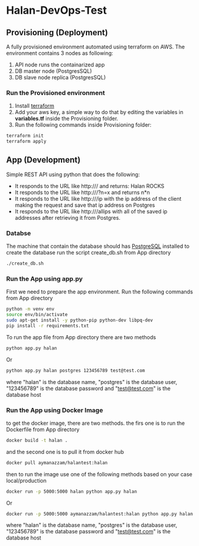# Halan-DevOps-Test

## Provisioning (Deployment)
A fully provisioned environment automated using terraform on AWS. The environment contains 3 nodes as following:
1. API node runs the containarized app
2. DB master node (PostgresSQL)
3. DB slave node replica (PostgresSQL)

### Run the Provisioned environment
1. Install [terraform](https://learn.hashicorp.com/tutorials/terraform/install-cli)
2. Add your aws key, a simple way to do that by editing the variables in **variables.tf** inside the Provisioning folder.
3. Run the following commands inside Provisioning folder:
```sh
terraform init
terraform apply
```

## App (Development)
Simple REST API using python that does the following:
- It responds to the URL like http://<host-ip>/ and returns: Halan ROCKS
- It responds to the URL like http://<host-ip>/?n=x and returns n*n
- It responds to the URL like http://<host-ip>/ip with the ip address of the client making the request and save that ip address on Postgres
- It responds to the URL like http://<host-ip>/allips with all of the saved ip addresses after retrieving it from Postgres.

### Databse
The machine that contain the database should has [PostgreSQL](https://www.postgresql.org/download/linux/ubuntu/) installed
to create the database run the script create_db.sh from App directory
```sh
./create_db.sh
```

### Run the App using app.py
First we need to prepare the app environment. Run the following commands from App directory
```sh
python -m venv env
source env/bin/activate
sudo apt-get install -y python-pip python-dev libpq-dev
pip install -r requirements.txt
```

To run the app file from App directory there are two methods
```sh
python app.py halan
``` 
Or
```sh
python app.py halan postgres 123456789 test@test.com
```
where "halan" is the database name, "postgres" is the database user, "123456789" is the database password and "test@test.com" is the database host

### Run the App using Docker Image
to get the docker image, there are two methods. the firs one is to run the Dockerfile from App directory
```sh
docker build -t halan .
```
and the second one is to pull it from docker hub
```sh
docker pull aymanazzam/halantest:halan
```
then to run the image use one of the following methods based on your case local/production
```sh
docker run -p 5000:5000 halan python app.py halan
```
Or
```sh
docker run -p 5000:5000 aymanazzam/halantest:halan python app.py halan postgres 123456789 test@test.com
```
where "halan" is the database name, "postgres" is the database user, "123456789" is the database password and "test@test.com" is the database host
